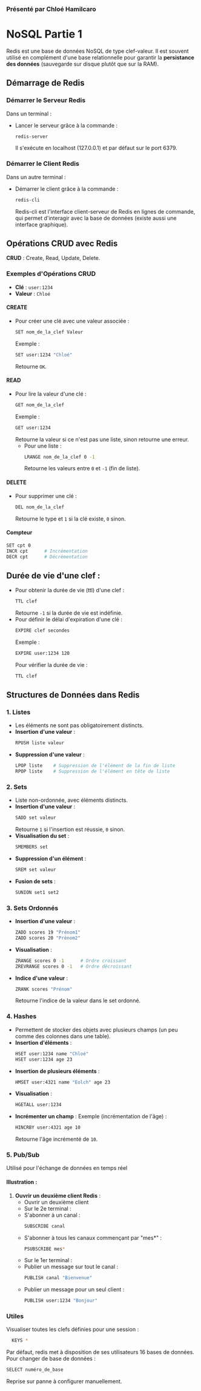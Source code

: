 ### Présenté par Chloé Hamilcaro

# NoSQL Partie 1 

Redis est une base de données NoSQL de type clef-valeur. Il est souvent utilisé en complément d'une base relationnelle pour garantir la **persistance des données** (sauvegarde sur disque plutôt que sur la RAM).

## Démarrage de Redis

### Démarrer le Serveur Redis
Dans un terminal :
- Lancer le serveur grâce à la commande :
  
  ```bash
  redis-server
  ```
  Il s'exécute en localhost (127.0.0.1) et par défaut sur le port 6379.

### Démarrer le Client Redis
Dans un autre terminal :
- Démarrer le client grâce à la commande :
  ```bash
  redis-cli
  ```
  Redis-cli est l'interface client-serveur de Redis en lignes de commande, qui permet d'interagir avec la base de données (existe aussi une interface graphique).

## Opérations CRUD avec Redis
**CRUD** : Create, Read, Update, Delete.

### Exemples d'Opérations CRUD
- **Clé** : `user:1234`
- **Valeur** : `Chloé`

#### CREATE
- Pour créer une clé avec une valeur associée :
  
  ```bash
  SET nom_de_la_clef Valeur
  ```
  Exemple :
  ```bash
  SET user:1234 "Chloé"
  ```
  Retourne `OK`.
#### READ
- Pour lire la valeur d'une clé :
  ```bash
  GET nom_de_la_clef
  ```
  Exemple :
  ```bash
  GET user:1234
  ```
  Retourne la valeur si ce n'est pas une liste, sinon retourne une erreur.
  - Pour une liste :
    ```bash
    LRANGE nom_de_la_clef 0 -1
    ```
    Retourne les valeurs entre `0` et `-1` (fin de liste).

#### DELETE
- Pour supprimer une clé :
  ```bash
  DEL nom_de_la_clef
  ```
  Retourne le type et `1` si la clé existe, `0` sinon.


#### Compteur
  ```bash
  SET cpt 0
  INCR cpt      # Incrémentation
  DECR cpt      # Décrémentation
  ```

## Durée de vie d'une clef :
- Pour obtenir la durée de vie (ttl) d'une clef :
  ```bash
  TTL clef
  ```
  Retourne `-1` si la durée de vie est indéfinie.
- Pour définir le délai d'expiration d'une clé :
  ```bash
  EXPIRE clef secondes
  ```
  Exemple :
  ```bash
  EXPIRE user:1234 120
  ```
  Pour vérifier la durée de vie :
  ```bash
  TTL clef
  ```

## Structures de Données dans Redis

### 1. Listes
- Les éléments ne sont pas obligatoirement distincts.
- **Insertion d'une valeur** :
  ```bash
  RPUSH liste valeur
  ```
- **Suppression d'une valeur** :
  ```bash
  LPOP liste    # Suppression de l'élément de la fin de liste
  RPOP liste    # Suppression de l'élément en tête de liste
  ```

### 2. Sets
- Liste non-ordonnée, avec éléments distincts.
- **Insertion d'une valeur** :
  ```bash
  SADD set valeur
  ```
  Retourne `1` si l'insertion est réussie, `0` sinon.
- **Visualisation du set** :
  ```bash
  SMEMBERS set
  ```
- **Suppression d'un élément** :
  ```bash
  SREM set valeur
  ```
- **Fusion de sets** :
  ```bash
  SUNION set1 set2
  ```
### 3. Sets Ordonnés
- **Insertion d'une valeur** :
  ```bash
  ZADD scores 19 "Prénom1"
  ZADD scores 20 "Prénom2"
  ```
- **Visualisation** :
  ```bash
  ZRANGE scores 0 -1      # Ordre croissant
  ZREVRANGE scores 0 -1   # Ordre décroissant
  ```
- **Indice d'une valeur** :
  ```bash
  ZRANK scores "Prénom"
  ```
  Retourne l'indice de la valeur dans le set ordonné.

### 4. Hashes
- Permettent de stocker des objets avec plusieurs champs (un peu comme des colonnes dans une table).
- **Insertion d'éléments** :
  ```bash
  HSET user:1234 name "Chloé"
  HSET user:1234 age 23
  ```
- **Insertion de plusieurs éléments** :
  ```bash
  HMSET user:4321 name "Eolch" age 23
  ```
- **Visualisation** :
  ```bash
  HGETALL user:1234
  ```
- **Incrémenter un champ** :
  Exemple (incrémentation de l'âge) :
  ```bash
  HINCRBY user:4321 age 10
  ```
  Retourne l'âge incrémenté de `10`.



### 5. Pub/Sub
Utilisé pour l'échange de données en temps réel

#### **Illustration :**
1. **Ouvrir un deuxième client Redis** :  
   - Ouvrir un deuxième client
   - Sur le 2e terminal :
    - S'abonner à un canal :
      ```bash
      SUBSCRIBE canal
      ```
    - S'abonner à tous les canaux commençant par "mes*" :
      ```bash
      PSUBSCRIBE mes*
      ```
   - Sur le 1er terminal :
    - Publier un message sur tout le canal :
      ```bash
      PUBLISH canal "Bienvenue"
      ```
    - Publier un message pour un seul client :
      ```bash
      PUBLISH user:1234 "Bonjour"

### Utiles
Visualiser toutes les clefs définies pour une session :
```bash
  KEYS *
```
Par défaut, redis met à disposition de ses utilisateurs 16 bases de données. Pour changer de base de données :
```bash
SELECT numéro_de_base
```

Reprise sur panne à configurer manuellement.

